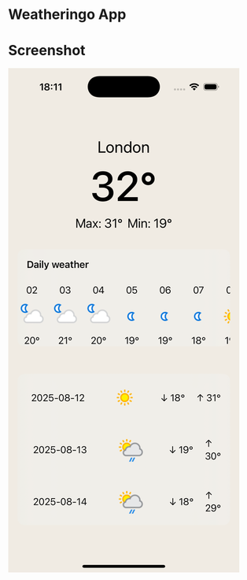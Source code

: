 # Weatheringo App

# Screenshot
![](https://github.com/vadimkononenko/Weatheringo/blob/main/weatheringo_screenshot.png)
